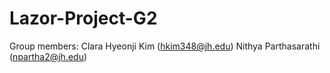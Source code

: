 # Lazor-Project-G2

Group members:
Clara Hyeonji Kim (hkim348@jh.edu)
Nithya Parthasarathi (npartha2@jh.edu)
